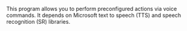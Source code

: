 This program allows you to perform preconfigured actions via voice commands. It depends on Microsoft text to speech (TTS) and speech recognition (SR) libraries.
